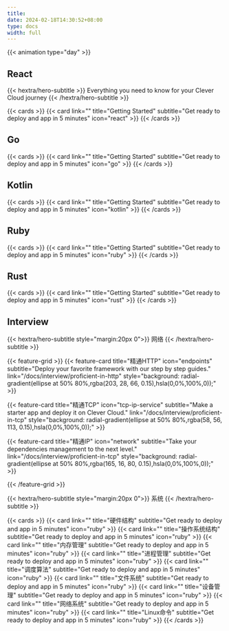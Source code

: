 ```yaml
---
title: 
date: 2024-02-18T14:30:52+08:00
type: docs
width: full
---
```


{{< animation type="day" >}}


## React
{{< hextra/hero-subtitle >}}
  Everything you need to know for your Clever Cloud journey
{{< /hextra/hero-subtitle >}}

{{< cards >}}
  {{< card link="" title="Getting Started" subtitle="Get ready to deploy and app in 5 minutes" icon="react" >}}
{{< /cards >}}

## Go
{{< cards >}}
  {{< card link="" title="Getting Started" subtitle="Get ready to deploy and app in 5 minutes" icon="go" >}}
{{< /cards >}}

## Kotlin
{{< cards >}}
  {{< card link="" title="Getting Started" subtitle="Get ready to deploy and app in 5 minutes" icon="kotlin" >}}
{{< /cards >}}

## Ruby
{{< cards >}}
  {{< card link="" title="Getting Started" subtitle="Get ready to deploy and app in 5 minutes" icon="ruby" >}}
{{< /cards >}}

## Rust

{{< cards >}}
  {{< card link="" title="Getting Started" subtitle="Get ready to deploy and app in 5 minutes" icon="rust" >}}
{{< /cards >}}

## Interview

{{< hextra/hero-subtitle style="margin:20px 0">}}
  网络
{{< /hextra/hero-subtitle >}}

{{< feature-grid >}}
  {{< feature-card
    title="精通HTTP"
    icon="endpoints"
    subtitle="Deploy your favorite framework with our step by step guides."
    link="/docs/interview/proficient-in-http"
    style="background: radial-gradient(ellipse at 50% 80%,rgba(203, 28, 66, 0.15),hsla(0,0%,100%,0));" >}}

  {{< feature-card
    title="精通TCP"
    icon="tcp-ip-service"
    subtitle="Make a starter app and deploy it on Clever Cloud."
    link="/docs/interview/proficient-in-tcp"
    style="background: radial-gradient(ellipse at 50% 80%,rgba(58, 56, 113, 0.15),hsla(0,0%,100%,0));" >}}

  {{< feature-card
    title="精通IP"
    icon="network"
    subtitle="Take your dependencies management to the next level."
    link="/docs/interview/proficient-in-tcp"
    style="background: radial-gradient(ellipse at 50% 80%,rgba(165, 16, 80, 0.15),hsla(0,0%,100%,0));" >}}

{{< /feature-grid >}}

{{< hextra/hero-subtitle style="margin:20px 0">}}
  系统
{{< /hextra/hero-subtitle >}}

{{< cards >}}
  {{< card link="" title="硬件结构" subtitle="Get ready to deploy and app in 5 minutes" icon="ruby" >}}
  {{< card link="" title="操作系统结构" subtitle="Get ready to deploy and app in 5 minutes" icon="ruby" >}}
  {{< card link="" title="内存管理" subtitle="Get ready to deploy and app in 5 minutes" icon="ruby" >}}
  {{< card link="" title="进程管理" subtitle="Get ready to deploy and app in 5 minutes" icon="ruby" >}}
  {{< card link="" title="调度算法" subtitle="Get ready to deploy and app in 5 minutes" icon="ruby" >}}
  {{< card link="" title="文件系统" subtitle="Get ready to deploy and app in 5 minutes" icon="ruby" >}}
  {{< card link="" title="设备管理" subtitle="Get ready to deploy and app in 5 minutes" icon="ruby" >}}
  {{< card link="" title="网络系统" subtitle="Get ready to deploy and app in 5 minutes" icon="ruby" >}}
  {{< card link="" title="Linux命令" subtitle="Get ready to deploy and app in 5 minutes" icon="ruby" >}}
{{< /cards >}}